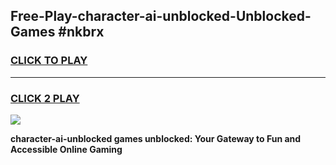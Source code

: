 
## Free-Play-character-ai-unblocked-Unblocked-Games #nkbrx
<h3>
<a href="https://news.freeplayer.one?title=character-ai-unblocked&ref=8M">CLICK TO PLAY</a></h3>
<hr>

<h3>
<a href="https://news.freeplayer.one?title=character-ai-unblocked&ref=8M">CLICK 2 PLAY</a>
  
</h3>

<a href="https://news.freeplayer.one?title=character-ai-unblocked&ref=8M"><img src="https://clearcache.store/games.png"></a>


**character-ai-unblocked games unblocked: Your Gateway to Fun and Accessible Online Gaming**
